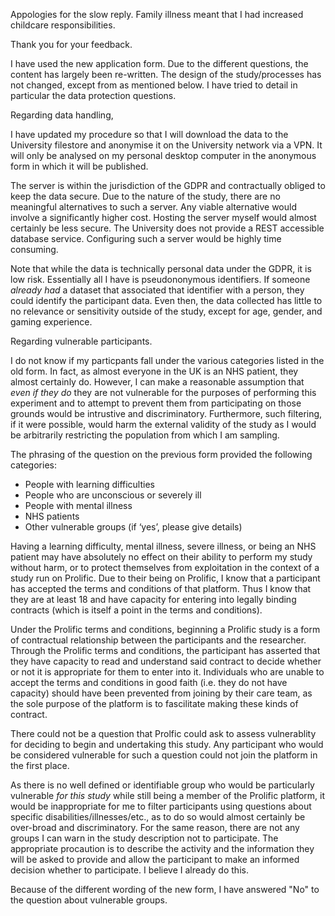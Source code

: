 Appologies for the slow reply. Family illness meant that I had increased childcare responsibilities.

Thank you for your feedback.

I have used the new application form. Due to the different questions, the content has largely been re-written. The design of the study/processes has not changed, except from as mentioned below. I have tried to detail in particular the data protection questions.

Regarding data handling,

I have updated my procedure so that I will download the data to the University filestore and anonymise it on the University network via a VPN. It will only be analysed on my personal desktop computer in the anonymous form in which it will be published.

The server is within the jurisdiction of the GDPR and contractually obliged to keep the data secure. Due to the nature of the study,  there are no meaningful alternatives to such a server. Any viable alternative would involve a significantly higher cost. Hosting the server myself would almost certainly be less secure. The University does not provide a REST accessible database service. Configuring such a server would be highly time consuming.

Note that while the data is technically personal data under the GDPR, it is low risk. Essentially all I have is pseudononymous identifiers. If someone _already had_ a dataset that associated that identifier with a person, they could identify the participant data. Even then, the data collected has little to no relevance or sensitivity outside of the study, except for age, gender, and gaming experience.


Regarding vulnerable participants.

I do not know if my particpants fall under the various categories listed in the old form. In fact, as almost everyone in the UK is an NHS patient, they almost certainly do. However, I can make a reasonable assumption that _even if they do_ they are not vulnerable for the purposes of performing this experiment and to attempt to prevent them from participating on those grounds would be intrustive and discriminatory. Furthermore, such filtering, if it were possible, would harm the external validity of the study as I would be arbitrarily restricting the population from which I am sampling.

The phrasing of the question on the previous form provided the following categories:

* People with learning difficulties
* People who are unconscious or severely ill
* People with mental illness
* NHS patients
* Other vulnerable groups (if ‘yes’, please give details)

Having a learning difficulty, mental illness, severe illness, or being an NHS patient may have absolutely no effect on their ability to perform my study without harm, or to protect themselves from exploitation in the context of a study run on Prolific. Due to their being on Prolific, I know that a participant has accepted the terms and conditions of that platform. Thus I know that they are at least 18 and have capacity for entering into legally binding contracts (which is itself a point in the terms and conditions).

Under the Prolific terms and conditions, beginning a Prolific study is a form of contractual relationship between the participants and the researcher. Through the Prolific terms and conditions, the participant has asserted that they have capacity to read and understand said contract to decide whether or not it is appropriate for them to enter into it. Individuals who are unable to accept the terms and conditions in good faith (i.e. they do not have capacity) should have been prevented from joining by their care team, as the sole purpose of the platform is to fascilitate making these kinds of contract.

There could not be a question that Prolfic could ask to assess vulnerablity for deciding to begin and undertaking this study. Any participant who would be considered vulnerable for such a question could not join the platform in the first place.

As there is no well defined or identifiable group who would be particularly vulnerable _for this study_ while still being a member of the Prolific platform, it would be inappropriate for me to filter participants using questions about specific disabilities/illnesses/etc., as to do so would almost certainly be over-broad and discriminatory. For the same reason, there are not any groups I can warn in the study description not to participate. The appropriate procaution is to describe the activity and the information they will be asked to provide and allow the participant to make an informed decision whether to participate. I believe I already do this.

Because of the different wording of the new form, I have answered "No" to the question about vulnerable groups.
